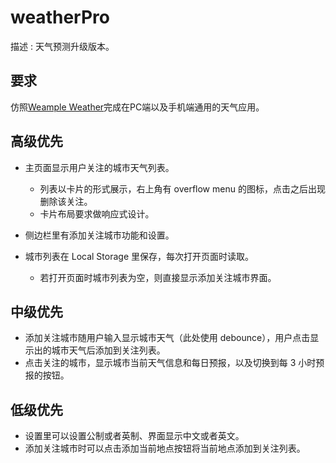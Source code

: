 # weatherPro
描述 : 天气预测升级版本。
## 要求
仿照[Weample Weather](https://play.google.com/store/apps/details?id=pl.drobek.krzysztof.wemple)完成在PC端以及手机端通用的天气应用。
## 高级优先
- 主页面显示用户关注的城市天气列表。
    - 列表以卡片的形式展示，右上角有 overflow menu 的图标，点击之后出现删除该关注。
    - 卡片布局要求做响应式设计。

- 侧边栏里有添加关注城市功能和设置。
- 城市列表在 Local Storage 里保存，每次打开页面时读取。
    - 若打开页面时城市列表为空，则直接显示添加关注城市界面。

## 中级优先
- 添加关注城市随用户输入显示城市天气（此处使用 debounce），用户点击显示出的城市天气后添加到关注列表。
- 点击关注的城市，显示城市当前天气信息和每日预报，以及切换到每 3 小时预报的按钮。
## 低级优先
- 设置里可以设置公制或者英制、界面显示中文或者英文。
- 添加关注城市时可以点击添加当前地点按钮将当前地点添加到关注列表。
